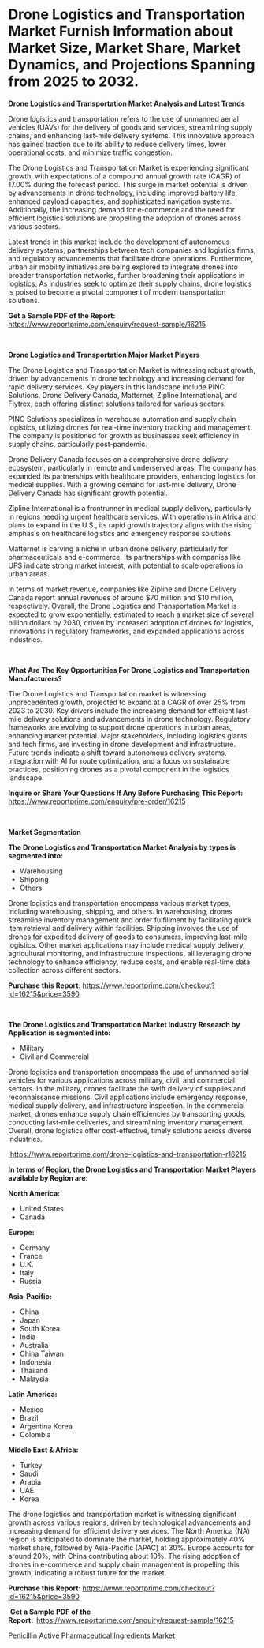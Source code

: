<p><h1>Drone Logistics and Transportation Market Furnish Information about Market Size, Market Share, Market Dynamics, and Projections Spanning from 2025 to 2032.</h1></p><p><strong>Drone Logistics and Transportation Market Analysis and Latest Trends</strong></p>
<p><p>Drone logistics and transportation refers to the use of unmanned aerial vehicles (UAVs) for the delivery of goods and services, streamlining supply chains, and enhancing last-mile delivery systems. This innovative approach has gained traction due to its ability to reduce delivery times, lower operational costs, and minimize traffic congestion. </p><p>The Drone Logistics and Transportation Market is experiencing significant growth, with expectations of a compound annual growth rate (CAGR) of 17.00% during the forecast period. This surge in market potential is driven by advancements in drone technology, including improved battery life, enhanced payload capacities, and sophisticated navigation systems. Additionally, the increasing demand for e-commerce and the need for efficient logistics solutions are propelling the adoption of drones across various sectors.</p><p>Latest trends in this market include the development of autonomous delivery systems, partnerships between tech companies and logistics firms, and regulatory advancements that facilitate drone operations. Furthermore, urban air mobility initiatives are being explored to integrate drones into broader transportation networks, further broadening their applications in logistics. As industries seek to optimize their supply chains, drone logistics is poised to become a pivotal component of modern transportation solutions.</p></p>
<p><strong>Get a Sample PDF of the Report:&nbsp;</strong> <a href="https://www.reportprime.com/enquiry/request-sample/16215?utm_campaign=2990&utm_medium=2&utm_source=Github&utm_content=ia&utm_term=20032025&utm_id=drone-logistics-and-transportation">https://www.reportprime.com/enquiry/request-sample/16215</a></p>
<p>&nbsp;</p>
<p><strong>Drone Logistics and Transportation Major Market Players</strong></p>
<p><p>The Drone Logistics and Transportation Market is witnessing robust growth, driven by advancements in drone technology and increasing demand for rapid delivery services. Key players in this landscape include PINC Solutions, Drone Delivery Canada, Matternet, Zipline International, and Flytrex, each offering distinct solutions tailored for various sectors.</p><p>PINC Solutions specializes in warehouse automation and supply chain logistics, utilizing drones for real-time inventory tracking and management. The company is positioned for growth as businesses seek efficiency in supply chains, particularly post-pandemic.</p><p>Drone Delivery Canada focuses on a comprehensive drone delivery ecosystem, particularly in remote and underserved areas. The company has expanded its partnerships with healthcare providers, enhancing logistics for medical supplies. With a growing demand for last-mile delivery, Drone Delivery Canada has significant growth potential.</p><p>Zipline International is a frontrunner in medical supply delivery, particularly in regions needing urgent healthcare services. With operations in Africa and plans to expand in the U.S., its rapid growth trajectory aligns with the rising emphasis on healthcare logistics and emergency response solutions.</p><p>Matternet is carving a niche in urban drone delivery, particularly for pharmaceuticals and e-commerce. Its partnerships with companies like UPS indicate strong market interest, with potential to scale operations in urban areas.</p><p>In terms of market revenue, companies like Zipline and Drone Delivery Canada report annual revenues of around $70 million and $10 million, respectively. Overall, the Drone Logistics and Transportation Market is expected to grow exponentially, estimated to reach a market size of several billion dollars by 2030, driven by increased adoption of drones for logistics, innovations in regulatory frameworks, and expanded applications across industries.</p></p>
<p>&nbsp;</p>
<p><strong>What Are The Key Opportunities For Drone Logistics and Transportation Manufacturers?</strong></p>
<p><p>The Drone Logistics and Transportation market is witnessing unprecedented growth, projected to expand at a CAGR of over 25% from 2023 to 2030. Key drivers include the increasing demand for efficient last-mile delivery solutions and advancements in drone technology. Regulatory frameworks are evolving to support drone operations in urban areas, enhancing market potential. Major stakeholders, including logistics giants and tech firms, are investing in drone development and infrastructure. Future trends indicate a shift toward autonomous delivery systems, integration with AI for route optimization, and a focus on sustainable practices, positioning drones as a pivotal component in the logistics landscape.</p></p>
<p><strong>Inquire or Share Your Questions If Any Before Purchasing This Report:</strong> <a href="https://www.reportprime.com/enquiry/pre-order/16215?utm_campaign=2990&utm_medium=2&utm_source=Github&utm_content=ia&utm_term=20032025&utm_id=drone-logistics-and-transportation">https://www.reportprime.com/enquiry/pre-order/16215</a></p>
<p>&nbsp;</p>
<p><strong>Market Segmentation</strong></p>
<p><strong>The Drone Logistics and Transportation Market Analysis by types is segmented into:</strong></p>
<p><ul><li>Warehousing</li><li>Shipping</li><li>Others</li></ul></p>
<p><p>Drone logistics and transportation encompass various market types, including warehousing, shipping, and others. In warehousing, drones streamline inventory management and order fulfillment by facilitating quick item retrieval and delivery within facilities. Shipping involves the use of drones for expedited delivery of goods to consumers, improving last-mile logistics. Other market applications may include medical supply delivery, agricultural monitoring, and infrastructure inspections, all leveraging drone technology to enhance efficiency, reduce costs, and enable real-time data collection across different sectors.</p></p>
<p><strong>Purchase this Report:&nbsp;</strong><a href="https://www.reportprime.com/checkout?id=16215&price=3590&utm_campaign=2990&utm_medium=2&utm_source=Github&utm_content=ia&utm_term=20032025&utm_id=drone-logistics-and-transportation">https://www.reportprime.com/checkout?id=16215&price=3590</a></p>
<p>&nbsp;</p>
<p><strong>The Drone Logistics and Transportation Market Industry Research by Application is segmented into:</strong></p>
<p><ul><li>Military</li><li>Civil and Commercial</li></ul></p>
<p><p>Drone logistics and transportation encompass the use of unmanned aerial vehicles for various applications across military, civil, and commercial sectors. In the military, drones facilitate the swift delivery of supplies and reconnaissance missions. Civil applications include emergency response, medical supply delivery, and infrastructure inspection. In the commercial market, drones enhance supply chain efficiencies by transporting goods, conducting last-mile deliveries, and streamlining inventory management. Overall, drone logistics offer cost-effective, timely solutions across diverse industries.</p></p>
<p><a href="https://www.reportprime.com/drone-logistics-and-transportation-r16215?utm_campaign=2990&utm_medium=2&utm_source=Github&utm_content=ia&utm_term=20032025&utm_id=drone-logistics-and-transportation">&nbsp;https://www.reportprime.com/drone-logistics-and-transportation-r16215</a></p>
<p><strong>In terms of Region, the Drone Logistics and Transportation Market Players available by Region are:</strong></p>
<p>
    <p> <strong> North America: </strong>
        <ul>
            <li>United States</li>
            <li>Canada</li>
        </ul>
        </p> 
    <p> <strong> Europe: </strong>
        <ul>
            <li>Germany</li>
            <li>France</li>
            <li>U.K.</li>
            <li>Italy</li>
            <li>Russia</li>
        </ul>
        </p> 
    <p> <strong> Asia-Pacific: </strong>
        <ul>
            <li>China</li>
            <li>Japan</li>
            <li>South Korea</li>
            <li>India</li>
            <li>Australia</li>
            <li>China Taiwan</li>
            <li>Indonesia</li>
            <li>Thailand</li>
            <li>Malaysia</li>
        </ul>
        </p> 
    <p> <strong> Latin America: </strong>
        <ul>
            <li>Mexico</li>
            <li>Brazil</li>
            <li>Argentina Korea</li>
            <li>Colombia</li>
        </ul>
        </p> 
    <p> <strong> Middle East & Africa: </strong>
        <ul>
            <li>Turkey</li>
            <li>Saudi</li>
            <li>Arabia</li>
            <li>UAE</li>
            <li>Korea</li>
        </ul>
    </p>
    </p>
<p><p>The drone logistics and transportation market is witnessing significant growth across various regions, driven by technological advancements and increasing demand for efficient delivery services. The North America (NA) region is anticipated to dominate the market, holding approximately 40% market share, followed by Asia-Pacific (APAC) at 30%. Europe accounts for around 20%, with China contributing about 10%. The rising adoption of drones in e-commerce and supply chain management is propelling this growth, indicating a robust future for the market.</p></p>
<p><strong>Purchase this Report: </strong><a href="https://www.reportprime.com/checkout?id=16215&price=3590&utm_campaign=2990&utm_medium=2&utm_source=Github&utm_content=ia&utm_term=20032025&utm_id=drone-logistics-and-transportation">https://www.reportprime.com/checkout?id=16215&price=3590</a></p>
<p>&nbsp;<strong>Get a Sample PDF of the Report:&nbsp;&nbsp;</strong><a href="https://www.reportprime.com/enquiry/request-sample/16215?utm_campaign=2990&utm_medium=2&utm_source=Github&utm_content=ia&utm_term=20032025&utm_id=drone-logistics-and-transportation">https://www.reportprime.com/enquiry/request-sample/16215</a></p>
<p><strong></strong></p>
<p><p><a href="https://github.com/joannesouthgate/Market-Research-Report-List-5/blob/main/penicillin-active-pharmaceutical-ingredients-market.md?utm_campaign=2990&utm_medium=2&utm_source=Github&utm_content=ia&utm_term=20032025&utm_id=drone-logistics-and-transportation">Penicillin Active Pharmaceutical Ingredients Market</a></p></p>